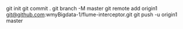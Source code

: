 git init
git commit .
git branch -M master
git remote add origin1  git@github.com:wmyBigdata-1/flume-interceptor.git
git push -u origin1 master

